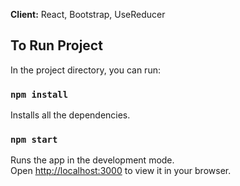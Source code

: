 **Client:** React, Bootstrap, UseReducer
## To Run Project
In the project directory, you can run:
### `npm install`
Installs all the dependencies.

### `npm start`

Runs the app in the development mode.\
Open [http://localhost:3000](http://localhost:3000) to view it in your browser.





